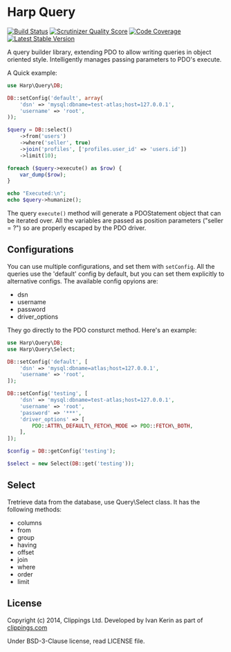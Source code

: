 # Harp Query

[![Build Status](https://travis-ci.org/clippings/atlas.png?branch=master)](https://travis-ci.org/clippings/atlas)
[![Scrutinizer Quality Score](https://scrutinizer-ci.com/g/clippings/atlas/badges/quality-score.png?s=429880c25663a4c0c4768fbb4158abe048726e82)](https://scrutinizer-ci.com/g/clippings/atlas/)
[![Code Coverage](https://scrutinizer-ci.com/g/clippings/atlas/badges/coverage.png?s=e32088c682e67d1c7eec28b58f9c6a34a2123ed7)](https://scrutinizer-ci.com/g/clippings/atlas/)
[![Latest Stable Version](https://poser.pugx.org/clippings/atlas/v/stable.png)](https://packagist.org/packages/clippings/atlas)

A query builder library, extending PDO to allow writing queries in object oriented style.
Intelligently manages passing parameters to PDO's execute.

A Quick example:

```php
use Harp\Query\DB;

DB::setConfig('default', array(
    'dsn' => 'mysql:dbname=test-atlas;host=127.0.0.1',
    'username' => 'root',
));

$query = DB::select()
    ->from('users')
    ->where('seller', true)
    ->join('profiles', ['profiles.user_id' => 'users.id'])
    ->limit(10);

foreach ($query->execute() as $row) {
    var_dump($row);
}

echo "Executed:\n";
echo $query->humanize();
```

The query ``execute()`` method will generate a PDOStatement object that can be iterated over. All the variables are passed as position parameters ("seller = ?") so are properly escaped by the PDO driver.

## Configurations

You can use multiple configurations, and set them with ``setConfig``. All the queries use the 'default' config by default, but you can set them explicitly to alternative configs. The available config opyions are:

 - dsn
 - username
 - password
 - driver_options

They go directly to the PDO consturct method. Here's an example:

```php
use Harp\Query\DB;
use Harp\Query\Select;

DB::setConfig('default', [
    'dsn' => 'mysql:dbname=atlas;host=127.0.0.1',
    'username' => 'root',
]);

DB::setConfig('testing', [
    'dsn' => 'mysql:dbname=test-atlas;host=127.0.0.1',
    'username' => 'root',
    'password' => '***',
    'driver_options' => [
        PDO::ATTR\_DEFAULT\_FETCH\_MODE => PDO::FETCH\_BOTH,
    ],
]);

$config = DB::getConfig('testing');

$select = new Select(DB::get('testing'));

```

## Select

Tretrieve data from the database, use Query\Select class. It has the following methods:

 - columns
 - from
 - group
 - having
 - offset
 - join
 - where
 - order
 - limit


## License

Copyright (c) 2014, Clippings Ltd. Developed by Ivan Kerin as part of [clippings.com](http://clippings.com)

Under BSD-3-Clause license, read LICENSE file.
